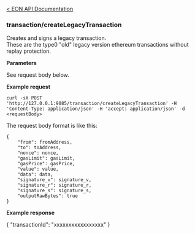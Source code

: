 [&lt; EON API Documentation](/doc/api/index.md) 
### transaction/createLegacyTransaction

Creates and signs a legacy transaction.\
These are the type0 "old" legacy version ethereum transactions without replay protection.

**Parameters**

See request body below.

**Example request**

    curl -sX POST 'http://127.0.0.1:9085/transaction/createLegacyTransaction' -H 'Content-Type: application/json' -H 'accept: application/json' -d <requestBody>

The request body format is like this:

    {
        "from": fromAddress,
        "to": toAddress,
        "nonce": nonce,
        "gasLimit": gasLimit,
        "gasPrice": gasPrice,
        "value": value,
        "data": data,
        "signature_v": signature_v,
        "signature_r": signature_r,
        "signature_s": signature_s,
        "outputRawBytes": true
    }

**Example response**

{
    "transactionId": "xxxxxxxxxxxxxxxxx"
}